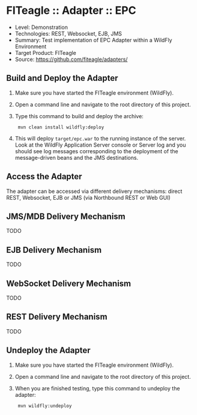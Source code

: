 FITeagle :: Adapter :: EPC
=============================
- Level: Demonstration
- Technologies: REST, Websocket, EJB, JMS
- Summary: Test implementation of EPC Adapter within a WildFly Environment
- Target Product: FITeagle
- Source: <https://github.com/fiteagle/adapters/>

Build and Deploy the Adapter
----------------------------

1. Make sure you have started the FITeagle environment (WildFly).
2. Open a command line and navigate to the root directory of this project.
3. Type this command to build and deploy the archive:

        mvn clean install wildfly:deploy

4. This will deploy `target/epc.war` to the running instance of the server. Look at the WildFly Application Server console or Server log and you should see log messages corresponding to the deployment of the message-driven beans and the JMS destinations.

Access the Adapter
------------------

The adapter can be accessed via different delivery mechanisms: direct REST, Websocket, EJB or JMS (via Northbound REST or Web GUI)


JMS/MDB Delivery Mechanism
--------------------------------

TODO


EJB Delivery Mechanism
-----------------------------

TODO


WebSocket Delivery Mechanism
-----------------------------

TODO



REST Delivery Mechanism
----------------------------

TODO


Undeploy the Adapter
--------------------

1. Make sure you have started the FITeagle environment (WildFly).
2. Open a command line and navigate to the root directory of this project.
3. When you are finished testing, type this command to undeploy the adapter:

        mvn wildfly:undeploy
